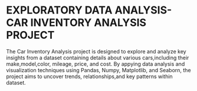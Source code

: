 # EXPLORATORY DATA ANALYSIS- CAR INVENTORY ANALYSIS PROJECT

The Car Inventory Analysis project is designed to explore and analyze key insights from a dataset containing details about various cars,including their make,model,color, mileage, price, and cost. By appying data analysis and visualization techniques using Pandas, Numpy, Matplotlib, and Seaborn, the project aims to uncover trends, relationships,and key patterns within dataset.
